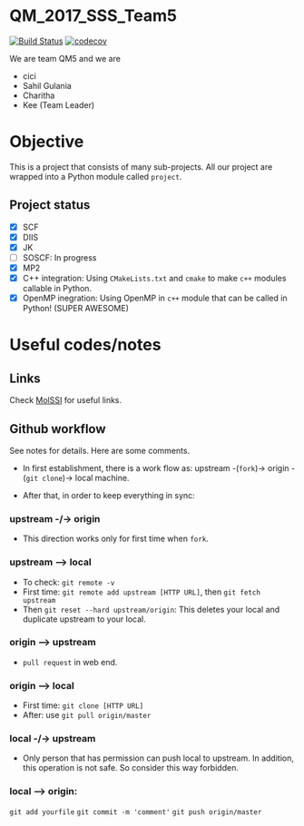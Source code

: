 # QM_2017_SSS_Team5
[![Build Status](https://travis-ci.org/MolSSI-SSS/QM_2017_SSS_Team5.svg?branch=master)](https://travis-ci.org/MolSSI-SSS/QM_2017_SSS_Team5)
[![codecov](https://codecov.io/gh/MolSSI-SSS/QM_2017_SSS_Team5/branch/master/graph/badge.svg)](https://codecov.io/gh/MolSSI-SSS/QM_2017_SSS_Team5)

We are team QM5 and we are 
* cici
* Sahil Gulania
* Charitha
* Kee (Team Leader)

# Objective

This is a project that consists of many sub-projects. All our project are wrapped into a Python module called `project`.

## Project status

- [x] SCF
- [x] DIIS
- [x] JK
- [ ] SOSCF: In progress
- [x] MP2
- [x] C++ integration: Using `CMakeLists.txt` and `cmake` to make `c++` modules callable in Python.
- [x] OpenMP inegration: Using OpenMP in `c++` module that can be called in Python! (SUPER AWESOME)

# Useful codes/notes

## Links

Check [MolSSI](https://github.com/MolSSI-SSS/Logistics_SSS_2017/blob/master/Links.md) for useful links.

## Github workflow

See notes for details. Here are some comments.


* In first establishment, there is a work flow as: upstream -(`fork`)-> origin -(`git clone`)-> local machine.

* After that, in order to keep everything in sync:

### upstream -/-> origin

* This direction works only for first time when `fork`.

### upstream --> local

* To check: `git remote -v`
* First time: `git remote add upstream [HTTP URL]`, then `git fetch upstream`
* Then `git reset --hard upstream/origin`: This deletes your local and duplicate upstream to your local.

### origin --> upstream

* `pull request` in web end.

### origin --> local

* First time: `git clone [HTTP URL]`
* After: use `git pull origin/master`

### local -/-> upstream

* Only person that has permission can push local to upstream. In addition, this operation is not safe. So consider this way forbidden.

### local --> origin:

`git add yourfile`
`git commit -m 'comment'`
`git push origin/master`
